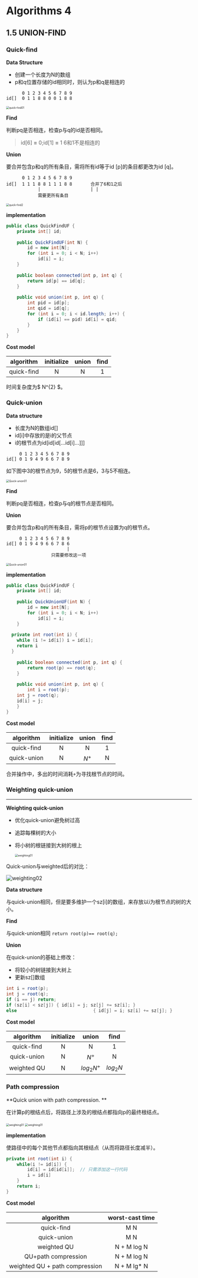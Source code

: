 # Algorithms 4

## 1.5 UNION-FIND

### Quick-find

**Data Structure**

* 创建一个长度为N的数组
* p和q位置存储的id相同时，则认为p和q是相连的

```
      0 1 2 3 4 5 6 7 8 9
id[]  0 1 1 8 8 0 0 1 8 8
```

<img src="../img/Algs4/UnionFind/quickfind01.png" alt="quick-find01" style="zoom:50%;" />

**Find**

判断pq是否相连，检查p与q的id是否相同。 

> id[6] **=** 0;id[1] **=** 1 6和1不是相连的

**Union**

要合并包含p和q的所有条目，需将所有id等于id [p]的条目都更改为id [q]。

```
      0 1 2 3 4 5 6 7 8 9
id[]  1 1 1 8 8 1 1 1 8 8		合并了6和1之后
			|					| |
			需要更所有条目
```

<img src="../img/Algs4/UnionFind/quickfind02.png" alt="quick-find2" style="zoom:50%;" />

**implementation**

```java
public class QuickFindUF {
	private int[] id;
	
	public QuickFindUF(int N) {
		id = new int[N];
		for (int i = 0; i < N; i++)
			id[i] = i;
	}
	
	public boolean connected(int p, int q) {
		return id[p] == id[q];
	}
	
	public void union(int p, int q) {
		int pid = id[p];
		int qid = id[q];
		for (int i = 0; i < id.length; i++) {
			if (id[i] == pid) id[i] = qid;
		}
	}
}
```

**Cost model**

| algorithm  | initialize | union | find |
| :--------: | :--------: | :---: | :--: |
| quick-find |     N      |   N   |  1   |

时间复杂度为$ N^{2} $。

### Quick-union

**Data structure**

* 长度为N的数组id[]
* id[i]中存放的是i的父节点
* i的根节点为id[id[id[...id[i]...]]]

```
     0 1 2 3 4 5 6 7 8 9
id[] 0 1 9 4 9 6 6 7 8 9     
```

如下图中3的根节点为9，5的根节点是6，3与5不相连。

<img src="../img/Algs4/UnionFind/quickunion01.png" alt="Quick-union01" style="zoom:50%;" />

**Find**

判断pq是否相连，检查p与q的根节点是否相同。 

**Union**

要合并包含p和q的所有条目，需将p的根节点设置为q的根节点。

```
     0 1 2 3 4 5 6 7 8 9
id[] 0 1 9 4 9 6 6 7 8 6 
                       |
                 只需要修改这一项
```

<img src="../img/Algs4/UnionFind/quickunion02.png" alt="Quick-union01" style="zoom:50%;" />



**implementation**

```java
public class QuickFindUF {
	private int[] id;
	
	public QuickUnionUF(int N) {
		id = new int[N];
		for (int i = 0; i < N; i++)
			id[i] = i;
	}
  
  private int root(int i) {
    while (i != id[i]) i = id[i];
    return i
  }
  
	public boolean connected(int p, int q) {
		return root(p) == root(q);
	}
	
	public void union(int p, int q) {
		int i = root(p);
    int j = root(q);
    id[i] = j;
	}
}
```

**Cost model**

|  algorithm  | initialize | union | find |
| :---------: | :--------: | :---: | :--: |
| quick-find  |     N      |   N   |  1   |
| quick-union |     N      | $N^+$ |  N   |

合并操作中，多出的时间消耗`+`为寻找根节点的时间。

### Weighting quick-union

****

**Weighting quick-union**

* 优化quick-union避免树过高

* 追踪每棵树的大小

* 将小树的根链接到大树的根上

  <img src="../img/Algs4/UnionFind/weighting01.png" alt="weighting01" style="zoom:50%;" />

Quick-union与weighted后的对比：

![weighting02](../img/Algs4/UnionFind/weighting02.png)

**Data structure**

与quick-union相同，但是要多维护一个sz[i]的数组，来存放以i为根节点的树的大小。

**Find**

与quick-union相同 `return root(p)== root(q);`

**Union**

在quick-union的基础上修改：

* 将较小的树链接到大树上
* 更新sz[]数组

```java
int i = root(p);
int j = root(q);
if (i == j) return;
if (sz[i] < sz[j]) { id[i] = j; sz[j] += sz[i]; }
else 							 { id[j] = i; sz[i] += sz[j]; }
```

**Cost model**

|  algorithm  | initialize |    union     |    find    |
| :---------: | :--------: | :----------: | :--------: |
| quick-find  |     N      |      N       |     1      |
| quick-union |     N      |    $N^+$     |     N      |
| weighted QU |     N      | $log_2{N^+}$ | $log_2{N}$ |

### Path compression

**Quick union with path compression. **

在计算p的根结点后，将路径上涉及的根结点都指向p的最终根结点。

<img src="../img/Algs4/UnionFind/WQUPC01.png" alt="weighting01" style="zoom:50%;" />

<img src="../img/Algs4/UnionFind/WQUPC02.png" alt="weighting01" style="zoom:50%;" />

**implementation**

使路径中的每个其他节点都指向其根结点（从而将路径长度减半）。

```java
private int root(int i) {
	while(i != id[i]) {
		id[i] = id[id[i]];	// 只需添加这一行代码
		i = id[i]
	}
	return i;
}
```

**Cost model**

|           algorithm            | worst-cast time |
| :----------------------------: | :-------------: |
|           quick-find           |       M N       |
|          quick-union           |       M N       |
|          weighted QU           |   N + M log N   |
|      QU+path compression       |   N + M log N   |
| weighted QU + path compression |   N + M lg* N   |

